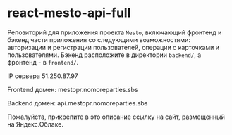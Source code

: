 # react-mesto-api-full
Репозиторий для приложения проекта `Mesto`, включающий фронтенд и бэкенд части приложения со следующими возможностями: авторизации и регистрации пользователей, операции с карточками и пользователями. Бэкенд расположите в директории `backend/`, а фронтенд - в `frontend/`. 

IP сервера 51.250.87.97


Frontend домен: mestopr.nomoreparties.sbs

Backend домен: api.mestopr.nomoreparties.sbs

Пожалуйста, прикрепите в это описание ссылку на сайт, размещенный на Яндекс.Облаке.
